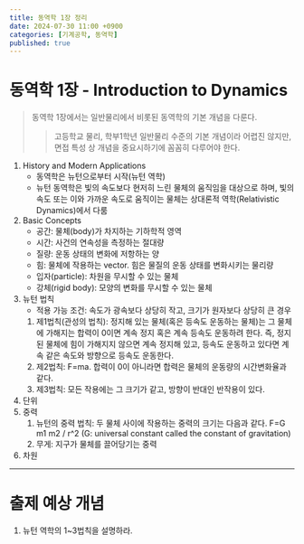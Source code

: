 ```yaml
---
title: 동역학 1장 정리
date: 2024-07-30 11:00 +0900
categories: [기계공학, 동역학]
published: true
---
```


# 동역학 1장 - Introduction to Dynamics

> 동역학 1장에서는 일반물리에서 비롯된 동역학의 기본 개념을 다룬다.
>> 고등학교 물리, 학부1학년 일반물리 수준의 기본 개념이라 어렵진 않지만,  면접 특성 상 개념을 중요시하기에 꼼꼼히 다루어야 한다.

1. History and Modern Applications
   * 동역학은 뉴턴으로부터 시작(뉴턴 역학)
   * 뉴턴 동역학은 빛의 속도보다 현저히 느린 물체의 움직임을 대상으로 하며, 빛의 속도 또는 이와 가까운 속도로 움직이는 물체는 상대론적 역학(Relativistic Dynamics)에서 다룸
2. Basic Concepts
   * 공간: 물체(body)가 차지하는 기하학적 영역
   * 시간: 사건의 연속성을 측정하는 절대량
   * 질량: 운동 상태의 변화에 저항하는 양
   * 힘: 물체에 작용하는 vector. 힘은 물질의 운동 상태를 변화시키는 물리량
   * 입자(particle): 차원을 무시할 수 있는 물체
   * 강체(rigid body): 모양의 변화를 무시할 수 있는 물체 
3. 뉴턴 법칙
   * 적용 가능 조건: 속도가 광속보다 상당히 작고, 크기가 원자보다 상당히 큰 경우
   1. 제1법칙(관성의 법칙): 정지해 있는 물체(혹은 등속도 운동하는 물체)는 그 물체에 가해지는 합력이 0이면 계속 정지 혹은 계속 등속도 운동하려 한다. 즉, 정지된 물체에 힘이 가해지지 않으면 계속 정지해 있고, 등속도 운동하고 있다면 계속 같은 속도와 방향으로 등속도 운동한다.
   2. 제2법칙: F=ma. 합력이 0이 아니라면 합력은 물체의 운동량의 시간변화율과 같다.
   3. 제3법칙: 모든 작용에는 그 크기가 같고, 방향이 반대인 반작용이 있다.
4. 단위
5. 중력
   1. 뉴턴의 중력 법칙: 두 물체 사이에 작용하는 중력의 크기는 다음과 같다. F=G m1 m2 / r^2 (G: universal constant called the constant of gravitation)
   2. 무게: 지구가 물체를 끌어당기는 중력
6. 차원

***

# 출제 예상 개념
1. 뉴턴 역학의 1~3법칙을 설명하라.